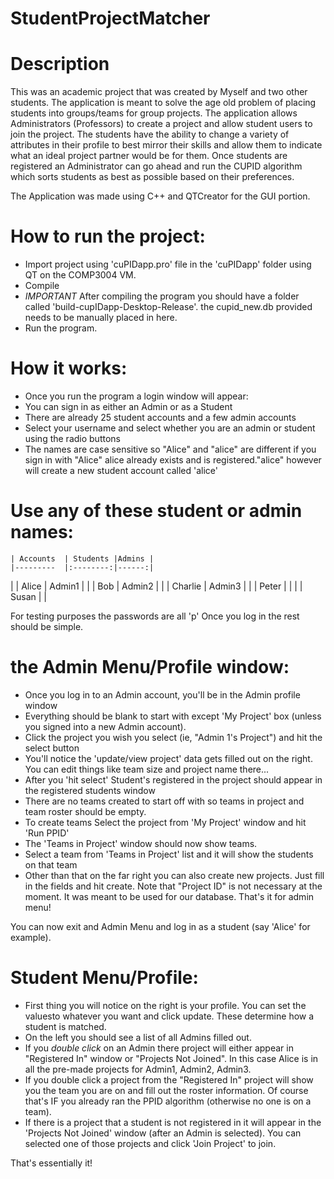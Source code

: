 # StudentProjectMatcher

# Description
This was an academic project that was created by Myself and two other students. The application is meant to solve the age old problem of placing students into groups/teams for group projects. The application allows Administrators (Professors) to create a project and allow student users to join the project. The students have the ability to change a variety of attributes in their profile to best mirror their skills and allow them to indicate what an ideal project partner would be for them. Once students are registered an Administrator can go ahead and run the CUPID algorithm which sorts students as best as possible based on their preferences.

The Application was made using C++ and QTCreator for the GUI portion. 

# How to run the project:
 - Import project using 'cuPIDapp.pro' file in the 'cuPIDapp' folder using QT on the COMP3004 VM.
 - Compile
 - *IMPORTANT* After compiling the program you should have a folder called 'build-cupIDapp-Desktop-Release'. the cupid_new.db provided needs to be manually placed in here. 
 - Run the program.

# How it works:
  - Once you run the program a login window will appear:
  - You can sign in as either an Admin or as a Student
  - There are already 25 student accounts and a few admin accounts
  - Select your username and select whether you are an admin or student using the radio buttons
  - The names are case sensitive so "Alice" and "alice" are different if you sign in with "Alice" alice already exists and is registered."alice" however will create a new student account called 'alice' 

# Use any of these student or admin names:

    | Accounts 	| Students |Admins |
    |--------- 	|:--------:|------:|
   |		| Alice	|	Admin1	|
	| | Bob		|	Admin2	|
	| | Charlie	|	Admin3	|
	| | Peter	|		|
	| | Susan	|		|

For testing purposes the passwords are all 'p'
Once you log in the rest should be simple.
# the Admin Menu/Profile window:
- Once you log in to an Admin account, you'll be in the Admin profile window
- Everything should be blank to start with except 'My Project' box (unless  you signed into a new Admin account).
- Click the project you wish you select (ie, "Admin 1's Project") and hit the select button
- You'll notice the 'update/view project' data gets filled out on the right. You can edit things like team size and project name there... 
- After you 'hit select' Student's registered in the project should appear in  the registered students window
- There are no teams created to start off with so teams in project and team roster should be empty.
- To create teams Select the project from 'My Project' window and hit 'Run PPID'
- The 'Teams in Project' window should now show teams.
- Select a team from 'Teams in Project' list and it will show the students on that team
- Other than that on the far right you can also create new projects. Just fill in the fields  and hit create. Note that "Project ID" is not necessary at the moment. It was meant  to be used for our database.
That's it for admin menu!

You can now exit and Admin Menu and log in as a student (say 'Alice' for example).

# Student Menu/Profile:
- First thing you will notice on the right is your profile. You can set the valuesto whatever you want and click update. These determine how a student is matched.
- On the left you should see a list of all Admins filled out.
- If you *double click* on an Admin there project will either appear in "Registered In" window or "Projects Not Joined". In this case Alice is in all the pre-made projects for Admin1, Admin2, Admin3.
- If you double click a project from the "Registered In" project will show you the team you are on and fill out the roster information. Of course that's IF you already ran the PPID algorithm (otherwise no one is on a team).
- If there is a project that a student is not registered in it will appear in the 'Projects Not Joined' window (after an Admin is selected). You can selected one of those projects and click 'Join Project' to join. 

That's essentially it!
